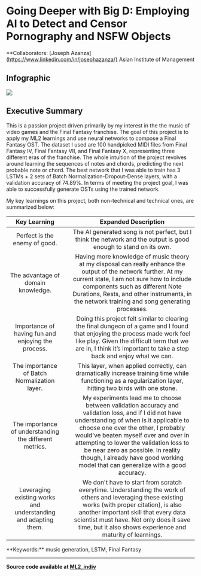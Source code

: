 # Going Deeper with Big D: Employing AI to Detect and Censor Pornography and NSFW Objects

**Collaborators: [Joseph Azanza](https://www.linkedin.com/in/josephazanza/}
Asian Institute of Management

## Infographic
[<img src="../images/ml2_FFsongs_graphic.png">](https://raw.githubusercontent.com/josephazanzajosephazanza.github.io/master/images/ml2_FFsongs_graphic.png)

## Executive Summary
<p align='justify'>

This is a passion project driven primarily by my interest in the the music of video games and the Final Fantasy franchise. The goal of this project is to apply my ML2 learnings and use neural networks to compose a Final Fantasy OST. The dataset I used are 100 handpicked MIDI files from Final Fantasy IV, Final Fantasy VII, and Final Fantasy X, representing three different eras of the franchise. The whole intuition of the project revolves around learning the sequences of notes and chords, predicting the next probable note or chord. The best network that I was able to train has 3 LSTMs + 2 sets of Batch Normalization-Dropout-Dense layers, with a validation accuracy of 74.89%. In terms of meeting the project goal, I was able to successfully generate OSTs using the trained network.

My key learnings on this project, both non-technical and technical ones, are summarized below:
</p>

|Key Learning||Expanded Description|
|:--:|:--:|:--:|
|Perfect is the enemy of good. ||The AI generated song is not perfect, but I think the network and the output is good enough to stand on its own.|
|The advantage of domain knowledge. ||Having more knowledge of music theory at my disposal can really enhance the output of the network further. At my current state, I am not sure how to include components such as different Note Durations, Rests, and other instruments, in the network training and song generating processes.|
|Importance of having fun and enjoying the process.|| Doing this project felt similar to clearing the final dungeon of a game and I found that enjoying the process made work feel like play. Given the difficult term that we are in, I think it’s important to take a step back and enjoy what we can.|
|The importance of Batch Normalization layer. ||This layer, when applied correctly, can dramatically increase training time while functioning as a regularization layer, hitting two birds with one stone.|
|The importance of understanding the different metrics. ||My experiments lead me to choose between validation accuracy and validation loss, and if I did not have understanding of when is it applicable to choose one over the other, I probably would've beaten myself over and over in attempting to lower the validation loss to be near zero as possible. In reality though, I already have good working model that can generalize with a good accuracy.|
|Leveraging existing works and understanding and adapting them. ||We don't have to start from scratch everytime. Understanding the work of others and leveraging these existing works (with proper citation), is also another important skill that every data scientist must have. Not only does it save time, but it also shows experience and maturity of learnings.|

<p align='justify'>
**Keywords:** music generation, LSTM, Final Fantasy
</p>

---

**Source code available at [ML2_indiv](https://github.com/josephazanza/ML2_indiv)**
